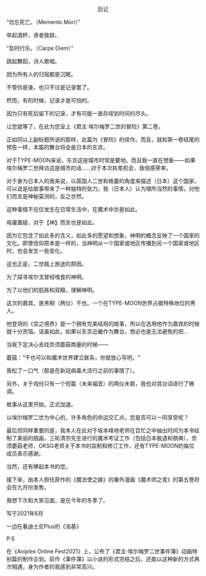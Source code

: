 <p align="center">后记</p>

“勿忘死亡。（Memento Mori）”

举起酒杯，贤者致辞。

“及时行乐。（Carpe Diem）”

跳起舞蹈，诗人歌唱。

因为所有人的归宿都是沉眠。

不管你是谁，也只不过是记录罢了。

然而，有的时候，记录才是可怕的。

因为只有死后留下的记录，才有可能一直存续到时间的尽头。

让您就等了。在此为您呈上《君主·埃尔梅罗二世的冒险》第二卷。

正如同以上副标题所说的那样，此篇为《冒险》的续作。而且，就和第一卷结尾的预告一样，本篇的舞台将会是日本的东京。

对于TYPE-MOON来说，东京这座城市时常是要地。而且我一直在想象——如果埃尔梅罗二世拜访这座城市的话……对于本次执笔机会，我倍感荣幸。

对于身为日本人的我来说，以英国人二世和格蕾的角度来描述（日本）这个国家，可以说是给故事带来了一种独特的张力。我（日本人）认为理所当然的事情，对他们而言是神秘莫测的，反之亦然。

这种事情不仅仅发生在日常生活中，在魔术中亦是如此。

毋庸置疑，对于【神】而言也是如此。

因为它包含了如此多的含义，如此多的愿望和想象，神明的概念反映了一个国家的文化。即使信仰原本是一样的，当神明从一个国家或地区传播到另一个国家或地区时，也会发生一些变化。

这也正是，二世踏上旅途的原因。

为了探寻埃尔戈曾经喰食的神明。

为了以他们的肌肤和双眼，理解神明。

这次的嘉宾，是黑桐（两仪）干也。一个在TYPE-MOON世界占据特殊地位的男人。

他登场的《空之境界》是一个拥有完美结局的故事，所以在选用他作为嘉宾的时候就十分苦恼。话虽如此，如果以东京近畿作为舞台，想必也是无法避免的把…

当我下定决心去找奈须蘑菇商量的时候——

蘑菇：”干也可以和魔术世界建立联系，你就放心写吧。“

我松了一口气（那是在新冠病毒大流行之前的事情了）。

另外，关于戏份只有一个短篇（未来福音）的两仪未那，我也对其台词进行了微调。

故事从这里开始，正式加速。

以埃尔梅罗二世为中心的，许多角色的命运交汇点，您是否可以一同享受呢？

最后但同样重要的是，我本人在此对于坂本峰地老师在百忙之中抽出时间为本书绘制了美丽的插画，三轮清宗先生进行的魔术考证工作（包括日本极道和祭典），奈须蘑菇老师，OKSG老师关于本书的监制和修订工作，还有TYPE-MOON的每位成员表示感谢。

当然，还有捧起本书的您。

接下来，由本人担任原作的《魔法使之嫁》的番外漫画《魔术师之青》的第五卷将会在九月份发售。

我想下次和大家见面，是在今年的冬季了。

写于2021年6月

一边在看迪士尼Plus的《洛基》

P·S

在《Aniplex Online Fest2021》上，公布了《君主·埃尔梅罗二世事件簿》动画特别篇的制作企划。前作《事件簿》以小说的形式完结之后，还能以这种新的方式再次相遇，身为作者的我感到非常高兴。


